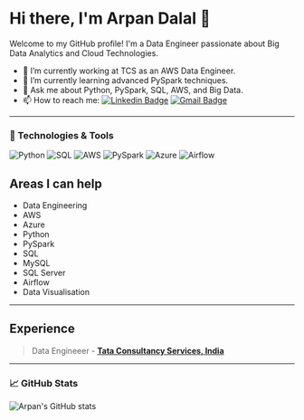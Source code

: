 # Hi there, I'm Arpan Dalal 👋

Welcome to my GitHub profile! I'm a Data Engineer passionate about Big Data Analytics and Cloud Technologies.

- 🔭 I’m currently working at TCS as an AWS Data Engineer.
- 🌱 I’m currently learning advanced PySpark techniques.
- 💬 Ask me about Python, PySpark, SQL, AWS, and Big Data.
- 📫 How to reach me:
[![Linkedin Badge](https://img.shields.io/badge/-LinkedIn-blue?style=flat-square&logo=Linkedin&logoColor=white)](https://www.linkedin.com/in/arpan-dalal/)
[![Gmail Badge](https://img.shields.io/badge/-Gmail-c14438?style=flat-square&logo=Gmail&logoColor=white)](mailto:arpandalal1997@gmail.com)

---

### 🔧 Technologies & Tools

![Python](https://img.shields.io/badge/-Python-000?&logo=Python)
![SQL](https://img.shields.io/badge/-SQL-000?&logo=MySQL)
![AWS](https://img.shields.io/badge/-AWS-000?&logo=Amazon-Web-Services)
![PySpark](https://img.shields.io/badge/-PySpark-000?&logo=Apache-Spark)
![Azure](https://img.shields.io/badge/Azure_DevOps-0078D7?style=for-the-badge&logo=azure&logoColor=white)
![Airflow](https://img.shields.io/badge/Airflow-017CEE?style=for-the-badge&logo=Apache%20Airflow&logoColor=white)

## Areas I can help

* Data Engineering
* AWS
* Azure
* Python
* PySpark
* SQL
* MySQL
* SQL Server
* Airflow
* Data Visualisation

---
## Experience
> Data Engineeer - [**Tata Consultancy Services, India**](https://www.tcs.com)
---

### 📈 GitHub Stats

![Arpan's GitHub stats](https://github-readme-stats.vercel.app/api?username=arpan-dalal&show_icons=true&theme=dark)
